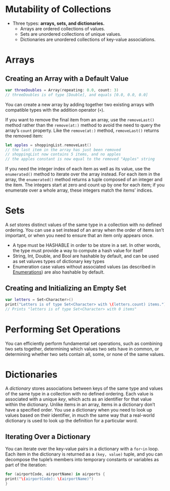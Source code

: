 # Mutability of Collections
- Three types: **arrays, sets, and dictionaries.**
	- Arrays are ordered collections of values. 
	- Sets are unordered collections of unique values. 
	- Dictionaries are unordered collections of key-value associations.
# Arrays
## Creating an Array with a Default Value
```swift
var threeDoubles = Array(repeating: 0.0, count: 3)
// threeDoubles is of type [Double], and equals [0.0, 0.0, 0.0]
```
 You can create a new array by adding together two existing arrays with compatible types with the addition operator (`+`).
 
 If you want to remove the final item from an array, use the `removeLast()` method rather than the `remove(at:)` method to avoid the need to query the array’s `count` property. Like the `remove(at:)` method, `removeLast()` returns the removed item:
 ```swift
 let apples = shoppingList.removeLast()
// the last item in the array has just been removed
// shoppingList now contains 5 items, and no apples
// the apples constant is now equal to the removed "Apples" string
 ```
 If you need the integer index of each item as well as its value, use the `enumerated()` method to iterate over the array instead. For each item in the array, the `enumerated()` method returns a tuple composed of an integer and the item. The integers start at zero and count up by one for each item; if you enumerate over a whole array, these integers match the items’ indices.
 # Sets 
 A _set_ stores distinct values of the same type in a collection with no defined ordering. You can use a set instead of an array when the order of items isn’t important, or when you need to ensure that an item only appears once.
 - A type must be HASHABLE in order to be store in a set. In other words, the type must provide a way to compute a hash value for itself
 - String, Int, Double, and Bool are hashable by default, and can be used as set valuves types of dictionary key types
 -  Enumeration case values without associated values (as described in [Enumerations](https://docs.swift.org/swift-book/LanguageGuide/Enumerations.html)) are also hashable by default.
## Creating and Initializing an Empty Set
```swift
var letters = Set<Character>()
print("Letters is of type Set<Character> with \(letters.count) items.")
// Prints "letters is of type Set<Character> with 0 items"
```
# Performing Set Operations
You can efficiently perform fundamental set operations, such as combining two sets together, determining which values two sets have in common, or determining whether two sets contain all, some, or none of the same values.

# Dictionaries
A _dictionary_ stores associations between keys of the same type and values of the same type in a collection with no defined ordering. Each value is associated with a unique _key_, which acts as an identifier for that value within the dictionary. Unlike items in an array, items in a dictionary don’t have a specified order. You use a dictionary when you need to look up values based on their identifier, in much the same way that a real-world dictionary is used to look up the definition for a particular word.
## Iterating Over a Dictionary
You can iterate over the key-value pairs in a dictionary with a `for`-`in` loop. Each item in the dictionary is returned as a `(key, value)` tuple, and you can decompose the tuple’s members into temporary constants or variables as part of the iteration:
```swift
for (airportCode, airportName) in airports {
print("\(airportCode): \(airportName)")
}
```
